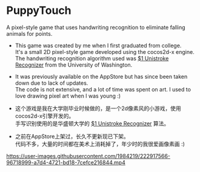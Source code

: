 # PuppyTouch
A pixel-style game that uses handwriting recognition to eliminate falling animals for points.         

* This game was created by me when I first graduated from college.          
It's a small 2D pixel-style game developed using the cocos2d-x engine.            
The handwriting recognition algorithm used was [$1 Unistroke Recognizer](https://depts.washington.edu/acelab/proj/dollar/index.html) from the University of Washington.             

* It was previously available on the AppStore but has since been taken down due to lack of updates.         
The code is not extensive, and a lot of time was spent on art. I used to love drawing pixel art when I was young :)         

* 这个游戏是我在大学刚毕业时候做的，是一个2d像素风的小游戏，使用cocos2d-x引擎开发的。         
手写识别使用的是华盛顿大学的 [$1 Unistroke Recognizer](https://depts.washington.edu/acelab/proj/dollar/index.html) 算法。          

* 之前在AppStore上架过，长久不更新现已下架。       
代码不多，大量的时间都在美术上消耗掉了，年少时的我很爱画像素画 :)        


https://user-images.githubusercontent.com/1984219/222917566-96718999-a7d4-4721-bd18-7cefce216844.mp4

